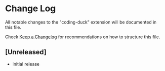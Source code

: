 # Change Log

All notable changes to the "coding-duck" extension will be documented in this file.

Check [Keep a Changelog](http://keepachangelog.com/) for recommendations on how to structure this file.

## [Unreleased]

- Initial release

